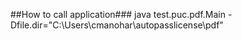 ##How to call application###
java test.puc.pdf.Main -Dfile.dir="C:\Users\cmanohar\autopasslicense\pdf"
